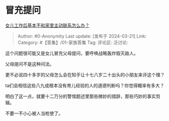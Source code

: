 # 冒充提问
[女儿工作后基本不和家里主动联系怎么办？](https://www.zhihu.com/question/554786032/answer/3437812680)
> Author: #0-Anonymity
> Last update: [发布于 2024-03-21]
> Link:
> Category: #【答集】/01-家族答集 
> Tag: 
> 评论区:
> 泛讨论:

这个问题很可能又是女儿冒充父母提问，要呼唤战略轰炸毁灭敌人。

父母提问不是这种问法。

更不必说四十多岁的父母怎么会在知乎让十七八岁二十出头的小朋友来评这个理？

ta们会相信这些八九成根本没有育儿经验的人的道德判断吗？你觉得概率有多大？

明白了这一点，就要十二万分的警惕题述里那些微妙的措辞，那些巧妙的事实剪辑。

不要一不小心被人当枪使了。
